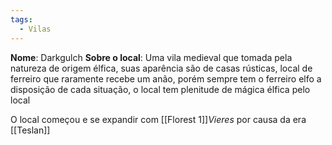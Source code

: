 ```yaml
---
tags:
  - Vilas
---
```


**Nome**: Darkgulch
**Sobre o local**: Uma vila medieval que tomada pela natureza de origem élfica, suas aparência são de casas rústicas, local de ferreiro que raramente recebe um anão, porém sempre tem o ferreiro elfo a disposição de cada situação, o local tem plenitude de mágica élfica pelo local

O local começou e se expandir com [[Florest 1]]*Vieres* por causa da era [[Teslan]]